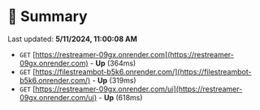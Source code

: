 # 📖 Summary
Last updated: **5/11/2024, 11:00:08 AM**

- `GET` [https://restreamer-09gx.onrender.com](https://restreamer-09gx.onrender.com) - **Up** (364ms)
- `GET` [https://filestreambot-b5k6.onrender.com/](https://filestreambot-b5k6.onrender.com/) - **Up** (319ms)
- `GET` [https://restreamer-09gx.onrender.com/ui](https://restreamer-09gx.onrender.com/ui) - **Up** (618ms)
